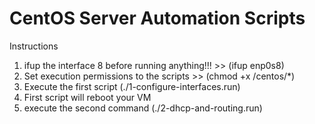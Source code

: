 # CentOS Server Automation Scripts
Instructions

1. ifup the interface 8 before running anything!!! >> (ifup enp0s8)
2. Set execution permissions to the scripts >> (chmod +x /centos/*)
3. Execute the first script (./1-configure-interfaces.run)
4. First script will reboot your VM
5. execute the second command (./2-dhcp-and-routing.run)
